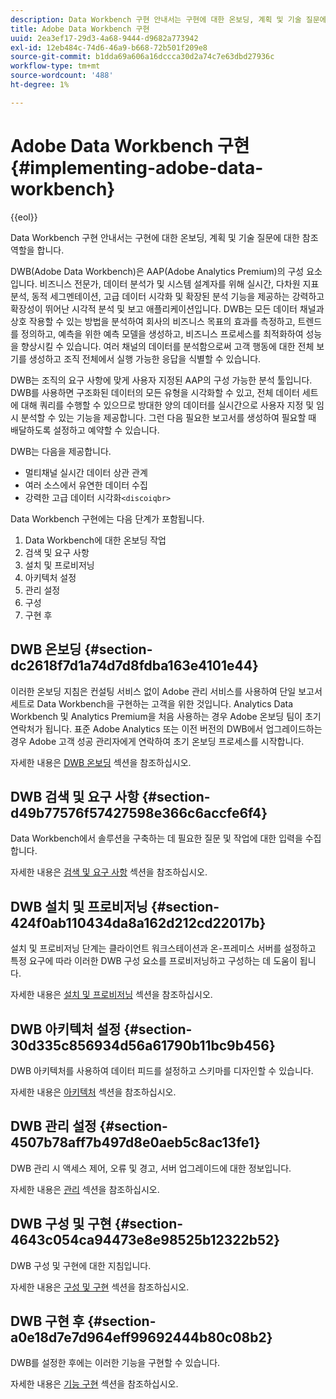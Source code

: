 ```yaml
---
description: Data Workbench 구현 안내서는 구현에 대한 온보딩, 계획 및 기술 질문에 대한 참조 역할을 합니다.
title: Adobe Data Workbench 구현
uuid: 2ea3ef17-29d3-4a68-9444-d9682a773942
exl-id: 12eb484c-74d6-46a9-b668-72b501f209e8
source-git-commit: b1dda69a606a16dccca30d2a74c7e63dbd27936c
workflow-type: tm+mt
source-wordcount: '488'
ht-degree: 1%

---
```


# Adobe Data Workbench 구현{#implementing-adobe-data-workbench}

{{eol}}

Data Workbench 구현 안내서는 구현에 대한 온보딩, 계획 및 기술 질문에 대한 참조 역할을 합니다.

DWB(Adobe Data Workbench)은 AAP(Adobe Analytics Premium)의 구성 요소입니다. 비즈니스 전문가, 데이터 분석가 및 시스템 설계자를 위해 실시간, 다차원 지표 분석, 동적 세그멘테이션, 고급 데이터 시각화 및 확장된 분석 기능을 제공하는 강력하고 확장성이 뛰어난 시각적 분석 및 보고 애플리케이션입니다. DWB는 모든 데이터 채널과 상호 작용할 수 있는 방법을 분석하여 회사의 비즈니스 목표의 효과를 측정하고, 트렌드를 정의하고, 예측을 위한 예측 모델을 생성하고, 비즈니스 프로세스를 최적화하여 성능을 향상시킬 수 있습니다. 여러 채널의 데이터를 분석함으로써 고객 행동에 대한 전체 보기를 생성하고 조직 전체에서 실행 가능한 응답을 식별할 수 있습니다.

DWB는 조직의 요구 사항에 맞게 사용자 지정된 AAP의 구성 가능한 분석 툴입니다. DWB를 사용하면 구조화된 데이터의 모든 유형을 시각화할 수 있고, 전체 데이터 세트에 대해 쿼리를 수행할 수 있으므로 방대한 양의 데이터를 실시간으로 사용자 지정 및 임시 분석할 수 있는 기능을 제공합니다. 그런 다음 필요한 보고서를 생성하여 필요할 때 배달하도록 설정하고 예약할 수 있습니다.

DWB는 다음을 제공합니다.

* 멀티채널 실시간 데이터 상관 관계
* 여러 소스에서 유연한 데이터 수집
* 강력한 고급 데이터 시각화`<discoiqbr>`

Data Workbench 구현에는 다음 단계가 포함됩니다.

1. Data Workbench에 대한 온보딩 작업
1. 검색 및 요구 사항
1. 설치 및 프로비저닝
1. 아키텍처 설정
1. 관리 설정
1. 구성
1. 구현 후

## DWB 온보딩 {#section-dc2618f7d1a74d7d8fdba163e4101e44}

이러한 온보딩 지침은 컨설팅 서비스 없이 Adobe 관리 서비스를 사용하여 단일 보고서 세트로 Data Workbench을 구현하는 고객을 위한 것입니다. Analytics Data Workbench 및 Analytics Premium을 처음 사용하는 경우 Adobe 온보딩 팀이 초기 연락처가 됩니다. 표준 Adobe Analytics 또는 이전 버전의 DWB에서 업그레이드하는 경우 Adobe 고객 성공 관리자에게 연락하여 초기 온보딩 프로세스를 시작합니다.

자세한 내용은 [DWB 온보딩](../../home/dwb-implement-overview/dwb-implement-provision/dwb-implement-onboarding.md#concept-e93aba41b26a410f959c5ca7f8e33355) 섹션을 참조하십시오.

## DWB 검색 및 요구 사항 {#section-d49b77576f57427598e366c6accfe6f4}

Data Workbench에서 솔루션을 구축하는 데 필요한 질문 및 작업에 대한 입력을 수집합니다.

자세한 내용은 [검색 및 요구 사항](../../home/dwb-implement-overview/dwb-implement-discovery.md#concept-1544d4864e9e437bbd11b1380c1b4c9a) 섹션을 참조하십시오.

## DWB 설치 및 프로비저닝 {#section-424f0ab110434da8a162d212cd22017b}

설치 및 프로비저닝 단계는 클라이언트 워크스테이션과 온-프레미스 서버를 설정하고 특정 요구에 따라 이러한 DWB 구성 요소를 프로비저닝하고 구성하는 데 도움이 됩니다.

자세한 내용은 [설치 및 프로비저닝](../../home/dwb-implement-overview/dwb-implement-provision/dwb-implement-provision.md#concept-a1ec50671ffd4a8faab09a48bc098e8f) 섹션을 참조하십시오.

## DWB 아키텍처 설정 {#section-30d335c856934d56a61790b11bc9b456}

DWB 아키텍처를 사용하여 데이터 피드를 설정하고 스키마를 디자인할 수 있습니다.

자세한 내용은 [아키텍처](../../home/dwb-implement-overview/dwb-implement-architecture/dwb-implement-architecture.md#concept-63dc9aa839e54bc78f7a3d720ce97d56) 섹션을 참조하십시오.

## DWB 관리 설정 {#section-4507b78aff7b497d8e0aeb5c8ac13fe1}

DWB 관리 시 액세스 제어, 오류 및 경고, 서버 업그레이드에 대한 정보입니다.

자세한 내용은 [관리](../../home/dwb-implement-overview/dwb-implement-admin.md#concept-68578dac67314c62a67ddfb4f33458a1) 섹션을 참조하십시오.

## DWB 구성 및 구현 {#section-4643c054ca94473e8e98525b12322b52}

DWB 구성 및 구현에 대한 지침입니다.

자세한 내용은 [구성 및 구현](../../home/dwb-implement-overview/dwb-implement-configure/dwb-implement-configure.md#concept-baffe3a57f4649cea7b6eff9a7704dc6) 섹션을 참조하십시오.

## DWB 구현 후 {#section-a0e18d7e7d964eff99692444b80c08b2}

DWB를 설정한 후에는 이러한 기능을 구현할 수 있습니다.

자세한 내용은 [기능 구현](../../home/dwb-implement-overview/dwb-implement-deliver/dwb-implement-deliver.md#concept-9afa96d72a544fb4a3d1eb5be799012c) 섹션을 참조하십시오.
